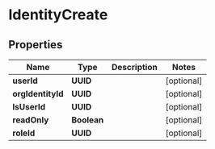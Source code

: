 

# IdentityCreate


## Properties

| Name | Type | Description | Notes |
|------------ | ------------- | ------------- | -------------|
|**userId** | **UUID** |  |  [optional] |
|**orgIdentityId** | **UUID** |  |  [optional] |
|**lsUserId** | **UUID** |  |  [optional] |
|**readOnly** | **Boolean** |  |  [optional] |
|**roleId** | **UUID** |  |  [optional] |



